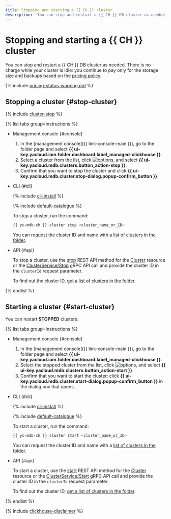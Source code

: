 ```yaml
---
title: Stopping and starting a {{ CH }} cluster
description: 'You can stop and restart a {{ CH }} DB cluster as needed. There is no charge while your cluster is idle: you continue to pay only for the storage size and backups.'
---
```


# Stopping and starting a {{ CH }} cluster

You can stop and restart a {{ CH }} DB cluster as needed. There is no charge while your cluster is idle: you continue to pay only for the storage size and backups based on the [pricing policy](../pricing.md#prices-storage).

{% include [pricing-status-warning.md](../../_includes/mdb/pricing-status-warning.md) %}


## Stopping a cluster {#stop-cluster}

{% include [cluster-stop](../../_includes/mdb/cluster-stop.md) %}

{% list tabs group=instructions %}

- Management console {#console}

  1. In the [management console]({{ link-console-main }}), go to the folder page and select **{{ ui-key.yacloud.iam.folder.dashboard.label_managed-clickhouse }}**.
  1. Select a cluster from the list, click ![options](../../_assets/console-icons/ellipsis.svg), and select **{{ ui-key.yacloud.mdb.clusters.button_action-stop }}**.
  1. Confirm that you want to stop the cluster and click **{{ ui-key.yacloud.mdb.cluster.stop-dialog.popup-confirm_button }}**.

- CLI {#cli}

    {% include [cli-install](../../_includes/cli-install.md) %}

    {% include [default-catalogue](../../_includes/default-catalogue.md) %}

    To stop a cluster, run the command:

    ```bash
    {{ yc-mdb-ch }} cluster stop <cluster_name_or_ID>
    ```

    You can request the cluster ID and name with a [list of clusters in the folder](cluster-list.md#list-clusters).

- API {#api}

  To stop a cluster, use the [stop](../api-ref/Cluster/stop.md) REST API method for the [Cluster](../api-ref/Cluster/index.md) resource or the [ClusterService/Stop](../api-ref/grpc/Cluster/stop.md) gRPC API call and provide the cluster ID in the `clusterId` request parameter. 
  
  To find out the cluster ID, [get a list of clusters in the folder](cluster-list.md#list-clusters).

{% endlist %}


## Starting a cluster {#start-cluster}

You can restart **STOPPED** clusters.

{% list tabs group=instructions %}

- Management console {#console}

  1. In the [management console]({{ link-console-main }}), go to the folder page and select **{{ ui-key.yacloud.iam.folder.dashboard.label_managed-clickhouse }}**.
  1. Select the stopped cluster from the list, click ![options](../../_assets/console-icons/ellipsis.svg), and select **{{ ui-key.yacloud.mdb.clusters.button_action-start }}**.
  1. Confirm that you want to start the cluster: click **{{ ui-key.yacloud.mdb.cluster.start-dialog.popup-confirm_button }}** in the dialog box that opens.

- CLI {#cli}

    {% include [cli-install](../../_includes/cli-install.md) %}

    {% include [default-catalogue](../../_includes/default-catalogue.md) %}

    To start a cluster, run the command:

    ```bash
    {{ yc-mdb-ch }} cluster start <cluster_name_or_ID>
    ```

    You can request the cluster ID and name with a [list of clusters in the folder](cluster-list.md#list-clusters).

- API {#api}

    To start a cluster, use the [start](../api-ref/Cluster/start.md) REST API method for the [Cluster](../api-ref/Cluster/index.md) resource or the [ClusterService/Start](../api-ref/grpc/Cluster/start.md) gRPC API call and provide the cluster ID in the `clusterId` request parameter. 
    
    To find out the cluster ID, [get a list of clusters in the folder](cluster-list.md#list-clusters).

{% endlist %}

{% include [clickhouse-disclaimer](../../_includes/clickhouse-disclaimer.md) %}
